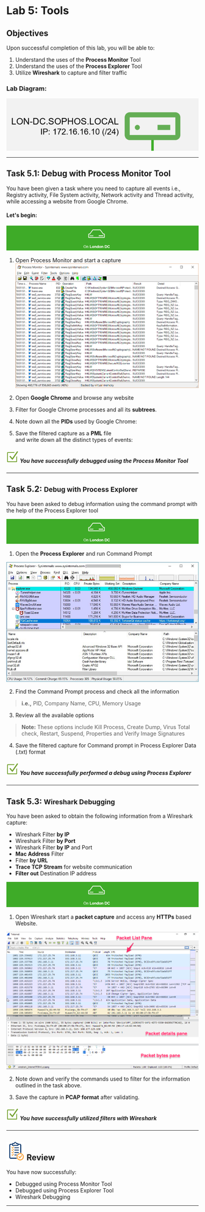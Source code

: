 # **Lab 5: Tools**

## Objectives
Upon successful completion of this lab, you will be able to: 
1.	Understand the uses of the **Process Monitor** Tool  
2.	Understand the uses of the **Process Explorer** Tool  
3.	Utilize **Wireshark** to capture and filter traffic 

### Lab Diagram:
![London DC](JPG/London%20DC%202.png)

***

## **Task 5.1:** Debug with Process Monitor Tool
You have been given a task where you need to capture all events i.e., Registry activity, File System activity, Network activity and Thread activity, while accessing a website from Google Chrome. 

#### Let's begin:
![](JPG/London%20DC%204.png)  

1. Open Process Monitor and start a capture
![procmon](JPG/procmon-app.png)


2. Open **Google Chrome** and browse any website
3. Filter for Google Chrome processes and all its **subtrees**.
4. Note down all the **PIDs** used by Google Chrome:
5. Save the filtered capture as a **PML** file  
 and write down all the distinct types of events:

##### ![check](JPG/pngegg%20(1).png) You have successfully debugged using the Process Monitor Tool


***

## **Task 5.2:** <small>Debug with Process Explorer</small> 
You have been asked to debug information using the command prompt with the help of the Process Explorer tool  


![](JPG/London%20DC%204.png)  
1. Open the **Process Explorer** and run Command Prompt 

![Process Explorer](JPG/Process%20Explorer.jpeg)

2. Find the Command Prompt process and check all the information   
> **i.e.,** PID, Company Name, CPU, Memory Usage 


3. Review all the available options

> **Note:** These options include Kill Process, Create 
Dump, Virus Total check, Restart, Suspend, 
Properties and Verify Image Signatures 


4. Save the filtered capture for Command prompt in Process Explorer Data (.txt) format  

##### ![check](JPG/pngegg%20(1).png)  You have successfully performed a debug using Process Explorer 


***

## **Task 5.3:** <small>Wireshark Debugging</small> 

You have been asked to obtain the following information from a Wireshark capture: 

*	Wireshark Filter **by IP** 
*	Wireshark Filter **by Port**  
*	Wireshark Filter **by IP** and Port 
*	**Mac Address** Filter 
*	Filter **by URL** 
*	**Trace TCP Stream** for website communication 
*	**Filter out** Destination IP address

![London DC](JPG/London%20DC%204.png)
1. Open Wireshark start a **packet capture** and access any **HTTPs** based Website.


![Wireshark](JPG/Wireshark.png)

2. Note down and verify the commands used to filter for the information outlined in the task above.
 
3. Save the capture in **PCAP format** after validating.


##### ![check](JPG/pngegg%20(1).png) You have successfully utilized filters with Wireshark 


***

## ![review](JPG/Review%2048.png) Review  ##

You have now successfully: 
* Debugged using Process Monitor Tool
* Debugged using Process Explorer Tool
* Wireshark Debugging


***





